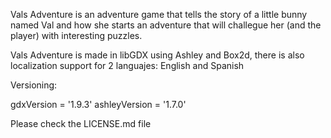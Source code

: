 Vals Adventure is an adventure game that tells the story of a little bunny named Val
and how she starts an adventure that will challegue her (and the player) with
interesting puzzles.

Vals Adventure is made in libGDX using Ashley and Box2d, there is also localization
support for 2 languajes: English and Spanish

Versioning:

gdxVersion = '1.9.3'
ashleyVersion = '1.7.0'


Please check the LICENSE.md file
